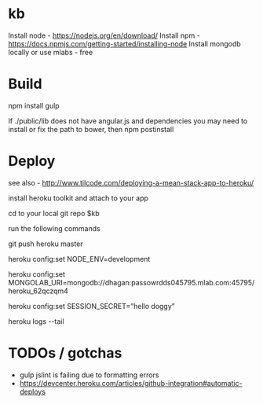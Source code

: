 # kb


Install node - https://nodejs.org/en/download/
Install npm - https://docs.npmjs.com/getting-started/installing-node
Install mongodb locally or use mlabs - free


# Build

npm install
gulp

If ./public/lib does not have angular.js and dependencies you may need to install or fix the path to bower, then
npm postinstall

# Deploy

see also - http://www.tilcode.com/deploying-a-mean-stack-app-to-heroku/

install heroku toolkit and attach to your app

cd to your local git repo $kb

run the following commands

git push heroku master

heroku config:set NODE_ENV=development

heroku config:set MONGOLAB_URI=mongodb://dhagan:passowrdds045795.mlab.com:45795/heroku_62qczqm4

heroku config:set SESSION_SECRET=”hello doggy”

heroku logs --tail

# TODOs / gotchas
* gulp jslint is failing due to formatting errors
* https://devcenter.heroku.com/articles/github-integration#automatic-deploys



